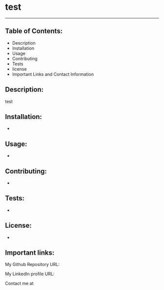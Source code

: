 <!DOCTYPE html>
<html lang= "en">
<head>
<meta charset="UTF-8" />
<meta name="viewport" content="width=device-width, initial-scale=1.0">
<h1>test </h1>
<hr>
</head>
<body>

<h2>Table of Contents:</h2>
    
<ul>
<li>Description</li>
<li>Installation</li>
<li>Usage</li>
<li>Contributing</li>
<li>Tests</li>
<li>license</li>
<li>Important Links and Contact Information</li>
</ul>   

<h2>Description:</h2>
<p>test

## Installation:
- 

## Usage:
- 

## Contributing:
- 
    
## Tests:
- 

## License:
- 

## Important links:
     
My Github Repository URL: 

My LinkedIn profile URL: 

Contact me at 
</p>
</body> 
</html>